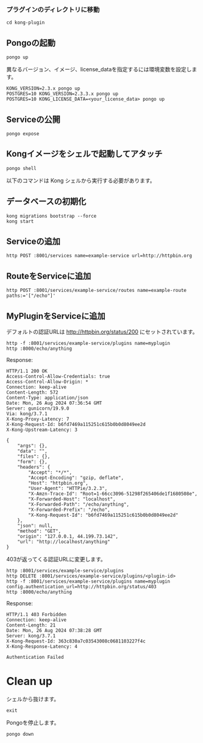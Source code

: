 ### プラグインのディレクトリに移動
```shell
cd kong-plugin
```

## Pongoの起動

```shell
pongo up
```

異なるバージョン、イメージ、license_dataを指定するには環境変数を設定します。

```shell
KONG_VERSION=2.3.x pongo up
POSTGRES=10 KONG_VERSION=2.3.3.x pongo up
POSTGRES=10 KONG_LICENSE_DATA=<your_license_data> pongo up
```

## Serviceの公開

```shell
pongo expose
```

## Kongイメージをシェルで起動してアタッチ

```shell
pongo shell
```

以下のコマンドは Kong シェルから実行する必要があります。

## データベースの初期化

```shell
kong migrations bootstrap --force
kong start
```

## Serviceの追加

```shell
http POST :8001/services name=example-service url=http://httpbin.org
```

## RouteをServiceに追加

```shell
http POST :8001/services/example-service/routes name=example-route paths:='["/echo"]'
```

## MyPluginをServiceに追加

デフォルトの認証URLは http://httpbin.org/status/200 にセットされています。

```shell
http -f :8001/services/example-service/plugins name=myplugin
http :8000/echo/anything
```

Response:

```shell
HTTP/1.1 200 OK
Access-Control-Allow-Credentials: true
Access-Control-Allow-Origin: *
Connection: keep-alive
Content-Length: 572
Content-Type: application/json
Date: Mon, 26 Aug 2024 07:36:54 GMT
Server: gunicorn/19.9.0
Via: kong/3.7.1
X-Kong-Proxy-Latency: 7
X-Kong-Request-Id: b6fd7469a115251c615b0b0d8049ee2d
X-Kong-Upstream-Latency: 3

{
    "args": {},
    "data": "",
    "files": {},
    "form": {},
    "headers": {
        "Accept": "*/*",
        "Accept-Encoding": "gzip, deflate",
        "Host": "httpbin.org",
        "User-Agent": "HTTPie/3.2.3",
        "X-Amzn-Trace-Id": "Root=1-66cc3096-51298f265406de1f1680508e",
        "X-Forwarded-Host": "localhost",
        "X-Forwarded-Path": "/echo/anything",
        "X-Forwarded-Prefix": "/echo",
        "X-Kong-Request-Id": "b6fd7469a115251c615b0b0d8049ee2d"
    },
    "json": null,
    "method": "GET",
    "origin": "127.0.0.1, 44.199.73.142",
    "url": "http://localhost/anything"
}

```

403が返ってくる認証URLに変更します。

```shell
http :8001/services/example-service/plugins
http DELETE :8001/services/example-service/plugins/<plugin-id>
http -f :8001/services/example-service/plugins name=myplugin config.authentication_url=http://httpbin.org/status/403
http :8000/echo/anything
```

Response:

```shell
HTTP/1.1 403 Forbidden
Connection: keep-alive
Content-Length: 21
Date: Mon, 26 Aug 2024 07:38:28 GMT
Server: kong/3.7.1
X-Kong-Request-Id: 363c830a7c03543008c0681103227f4c
X-Kong-Response-Latency: 4

Authentication Failed
```

# Clean up

シェルから抜けます。

```shell
exit
```

Pongoを停止します。

```shell
pongo down
```

